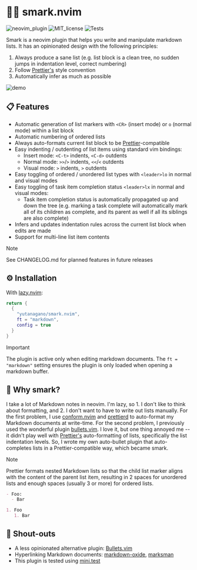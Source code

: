 # 🧠🚅 smark.nvim

![neovim_plugin](https://img.shields.io/badge/Plugin-darkgreen?style=for-the-badge&logo=neovim&logoColor=white)
![MIT_license](https://img.shields.io/badge/License-MIT-blue?style=for-the-badge)
![Tests](https://img.shields.io/github/actions/workflow/status/yutanagano/smark.nvim/ci.yml?style=for-the-badge)

Smark is a neovim plugin that helps you write and manipulate markdown lists. It
has an opinionated design with the following principles:

1. Always produce a sane list (e.g. list block is a clean tree, no sudden jumps
   in indentation level, correct numbering)
2. Follow [Prettier's][prettier] style convention
3. Automatically infer as much as possible

![demo](./demo.gif)

## 📋 Features

- Automatic generation of list markers with `<CR>` (insert mode) or `o` (normal
  mode) within a list block
- Automatic numbering of ordered lists
- Always auto-formats current list block to be
  [Prettier][prettier]-compatible
- Easy indenting / outdenting of list items using standard vim bindings:
  - Insert mode: `<C-t>` indents, `<C-d>` outdents
  - Normal mode: `>>`/`>` indents, `<<`/`<` outdents
  - Visual mode: `>` indents, `>` outdents
- Easy toggling of ordered / unordered list types with `<leader>lo` in normal
  and visual modes
- Easy toggling of task item completion status `<leader>lx` in normal and
  visual modes:
  - Task item completion status is automatically propagated up and down the
    tree (e.g. marking a task complete will automatically mark all of its
    children as complete, and its parent as well if all its siblings are also
    complete)
- Infers and updates indentation rules across the current list block when edits
  are made
- Support for multi-line list item contents

> [!NOTE]
> See CHANGELOG.md for planned features in future releases

## ⚙️ Installation

With [lazy.nvim][lazy]:

```lua
return {
  {
    "yutanagano/smark.nvim",
    ft = "markdown",
    config = true
  }
}
```

> [!IMPORTANT]
> The plugin is active only when editing markdown documents.
> The `ft = "markdown"` setting ensures the plugin is only loaded when opening a markdown buffer.

## 💭 Why smark?

I take a lot of Markdown notes in neovim. I'm lazy, so 1. I don't like to think
about formatting, and 2. I don't want to have to write out lists manually. For
the first problem, I use [conform.nvim][conform] and [prettierd][prettierd] to
auto-format my Markdown documents at write-time. For the second problem, I
previously used the wonderful plugin [bullets.vim][bullets]. I love it, but one
thing annoyed me -- it didn't play well with [Prettier's][prettier]
auto-formatting of lists, specifically the list indentation levels. So, I wrote
my own auto-bullet plugin that auto-completes lists in a Prettier-compatible
way, which became smark.

> [!NOTE]
> Prettier formats nested Markdown lists so that the child list marker aligns
> with the content of the parent list item, resulting in 2 spaces for unordered
> lists and enough spaces (usually 3 or more) for ordered lists.
>
> ```markdown
> - Foo:
>   - Bar
>
> 1. Foo
>    1. Bar
> ```

## 📢 Shout-outs

- A less opinionated alternative plugin: [Bullets.vim][bullets]
- Hyperlinking Markdown documents: [markdown-oxide][markdown-oxide], [marksman][marksman]
- This plugin is tested using [mini.test][mini]

[bullets]: https://github.com/bullets-vim/bullets.vim
[conform]: https://github.com/stevearc/conform.nvim
[lazy]: https://github.com/folke/lazy.nvim
[markdown-oxide]: https://github.com/Feel-ix-343/markdown-oxide
[marksman]: https://github.com/artempyanykh/marksman
[mini]: https://github.com/echasnovski/mini.nvim/blob/main/README.md
[prettier]: https://prettier.io/
[prettierd]: https://github.com/fsouza/prettierd
